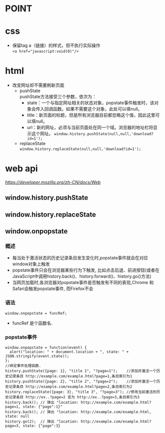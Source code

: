POINT
====
# css
* 保留tag a（链接）的样式，但不执行实际操作  
`<a href="javascript:void(0)"/>`  
# html
* 改变网址却不需要刷新页面
    * pushState<br>
    pushState方法接受三个参数，依次为：
        * state：一个与指定网址相关的状态对象，popstate事件触发时，该对象会传入回调函数。如果不需要这个对象，此处可以填null。
        * title：新页面的标题，但是所有浏览器目前都忽略这个值，因此这里可以填null。
        * url：新的网址，必须与当前页面处在同一个域。浏览器的地址栏将显示这个网址。
        `window.history.pushState(null,null,'download?id=1');`  
    * replaceState<br>
    `window.history.replaceState(null,null,'download?id=1');`  
# web api
_https://developer.mozilla.org/zh-CN/docs/Web_
## window.history.pushState
## window.history.replaceState
## window.onpopstate
### 概述
* 每当处于激活状态的历史记录条目发生变化时,popstate事件就会在对应window对象上触发
* popstate事件只会在浏览器某些行为下触发, 比如点击后退、前进按钮(或者在JavaScript中调用history.back()、history.forward()、history.go()方法)
* 当网页加载时,各浏览器对popstate事件是否触发有不同的表现,Chrome 和 Safari会触发popstate事件, 而Firefox不会
### 语法
`window.onpopstate = funcRef;`
* funcRef 是个函数名.
### popstate事件
```
window.onpopstate = function(event) {
  alert("location: " + document.location + ", state: " + JSON.stringify(event.state));
};
//绑定事件处理函数. 
history.pushState({page: 1}, "title 1", "?page=1");    //添加并激活一个历史记录条目 http://example.com/example.html?page=1,条目索引为1
history.pushState({page: 2}, "title 2", "?page=2");    //添加并激活一个历史记录条目 http://example.com/example.html?page=2,条目索引为2
history.replaceState({page: 3}, "title 3", "?page=3"); //修改当前激活的历史记录条目 http://ex..?page=2 变为 http://ex..?page=3,条目索引为3
history.back(); // 弹出 "location: http://example.com/example.html?page=1, state: {"page":1}"
history.back(); // 弹出 "location: http://example.com/example.html, state: null
history.go(2);  // 弹出 "location: http://example.com/example.html?page=3, state: {"page":3}
```
